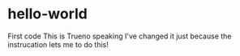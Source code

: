 # hello-world
First code
This is Trueno speaking
I've changed it just because the instrucation lets me to do this!
